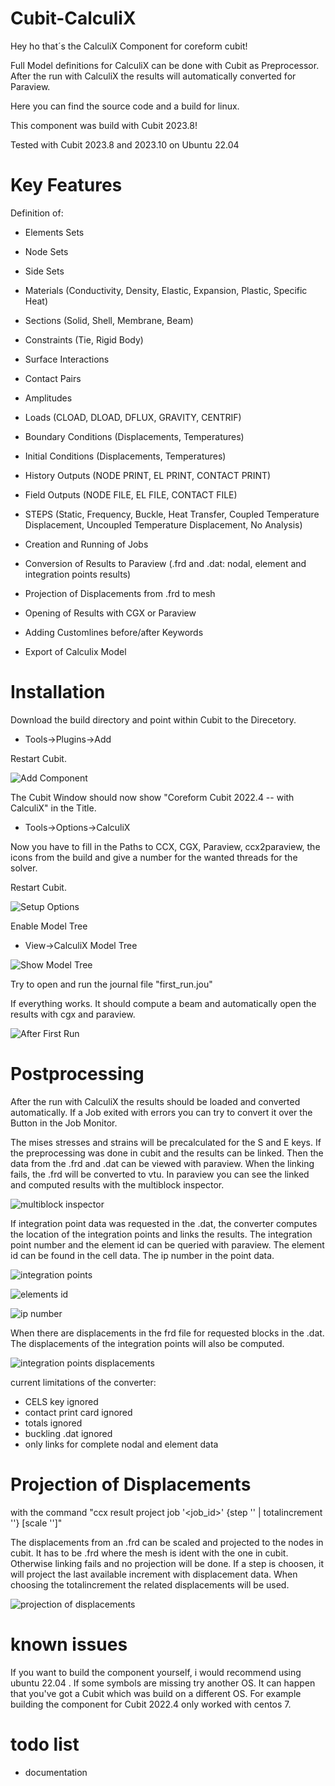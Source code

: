 # Cubit-CalculiX
Hey ho that´s the CalculiX Component for coreform cubit!

Full Model definitions for CalculiX can be done with Cubit as Preprocessor.
After the run with CalculiX the results will automatically converted for Paraview.

Here you can find the source code and a build for linux.
 
This component was build with Cubit 2023.8! 

Tested with Cubit 2023.8 and 2023.10 on Ubuntu 22.04

# Key Features
Definition of:
- Elements Sets
- Node Sets
- Side Sets
- Materials (Conductivity, Density, Elastic, Expansion, Plastic, Specific Heat)
- Sections (Solid, Shell, Membrane, Beam)
- Constraints (Tie, Rigid Body)
- Surface Interactions
- Contact Pairs
- Amplitudes
- Loads (CLOAD, DLOAD, DFLUX, GRAVITY, CENTRIF)
- Boundary Conditions (Displacements, Temperatures)
- Initial Conditions (Displacements, Temperatures)
- History Outputs (NODE PRINT, EL PRINT, CONTACT PRINT)
- Field Outputs (NODE FILE, EL FILE, CONTACT FILE)
- STEPS (Static, Frequency, Buckle, Heat Transfer, Coupled Temperature Displacement, Uncoupled Temperature Displacement, No Analysis)
- Creation and Running of Jobs
- Conversion of Results to Paraview (.frd and .dat: nodal, element and integration points results)
- Projection of Displacements from .frd to mesh
- Opening of Results with CGX or Paraview
- Adding Customlines before/after Keywords

- Export of Calculix Model

# Installation

Download the build directory and point within Cubit to the Direcetory.

- Tools->Plugins->Add

Restart Cubit.

![Add Component](/doc/Setup_00.png?raw=true "Add Component")

The Cubit Window should now show "Coreform Cubit 2022.4 -- with CalculiX" in the Title.

- Tools->Options->CalculiX

Now you have to fill in the Paths to CCX, CGX, Paraview, ccx2paraview, the icons from the build and give a number for the wanted threads for the solver.

Restart Cubit.

![Setup Options](/doc/Setup_01.png?raw=true "Setup Options")

Enable Model Tree

- View->CalculiX Model Tree

![Show Model Tree](/doc/Setup_02.png?raw=true "Show Model Tree")

Try to open and run the journal file "first_run.jou"

If everything works. It should compute a beam and automatically open the results with cgx and paraview.

![After First Run](/doc/Setup_03.png?raw=true "After First Run")

# Postprocessing

After the run with CalculiX the results should be loaded and converted automatically. If a Job exited with errors you can try to convert it over the Button in the Job Monitor.

The mises stresses and strains will be precalculated for the S and E keys.
If the preprocessing was done in cubit and the results can be linked. Then the data from the .frd and .dat can be viewed with paraview. When the linking fails, the .frd will be converted to vtu.
In paraview you can see the linked and computed results with the multiblock inspector.

![multiblock inspector](/doc/postprocessing_01.png?raw=true "multiblock inspector")

If integration point data was requested in the .dat, the converter computes the location of the integration points and links the results. The integration point number and the element id can be queried with paraview. The element id can be found in the cell data. The ip number in the point data.

![integration points](/doc/postprocessing_02.png?raw=true "integration points")

![elements id](/doc/postprocessing_03.png?raw=true "element id")

![ip number](/doc/postprocessing_04.png?raw=true "ip number")

When there are displacements in the frd file for requested blocks in the .dat. The displacements of the integration points will also be computed.


![integration points displacements](/doc/postprocessing_05.png?raw=true "integration points displacements")

current limitations of the converter:
- CELS key ignored
- contact print card ignored
- totals ignored
- buckling .dat ignored
- only links for complete nodal and element data

# Projection of Displacements

with the command "ccx result project job '<job_id>' {step '<step>' | totalincrement '<totalincrement>'} [scale '<scale>']"

The displacements from an .frd can be scaled and projected to the nodes in cubit. It has to be .frd where the mesh is ident with the one in cubit.
Otherwise linking fails and no projection will be done. If a step is choosen, it will project the last available increment with displacement data.
When choosing the totalincrement the related displacements will be used.

![projection of displacements](/doc/projection_01.png?raw=true "projection of displacements")

# known issues
If you want to build the component yourself, i would recommend using ubuntu 22.04 . If some symbols are missing try another OS.
It can happen that you've got a Cubit which was build on a different OS. For example building the component for Cubit 2022.4 only worked with centos 7.

# todo list
- documentation
